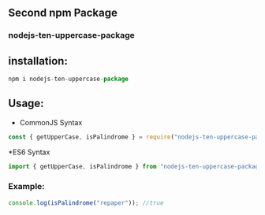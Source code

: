 ## Second npm Package

### nodejs-ten-uppercase-package

## installation:

```js
npm i nodejs-ten-uppercase-package
```

## Usage:

- CommonJS Syntax

```js
const { getUpperCase, isPalindrome } = require("nodejs-ten-uppercase-package");
```

\*ES6 Syntax

```js
import { getUpperCase, isPalindrome } from "nodejs-ten-uppercase-package";
```

### Example:

```js
console.log(isPalindrome("repaper")); //true
```
